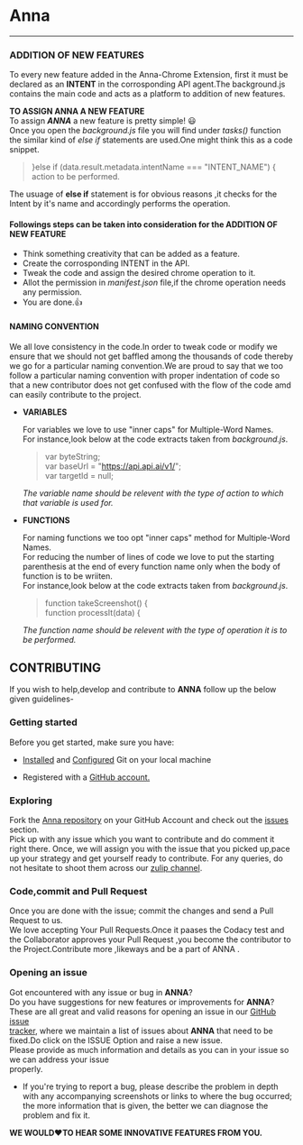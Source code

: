 # Anna
---
### ADDITION OF NEW FEATURES

To every new feature added in the Anna-Chrome Extension, first it must be declared as an **INTENT** in the corrosponding API agent.The background.js contains the main code and acts as a platform to addition of new features.

**TO ASSIGN ANNA A NEW FEATURE**  
To assign **_ANNA_** a new feature is pretty simple! :smiley:   
Once you open the _background.js_ file you will find under _tasks()_ function the similar kind of _else if_ statements are used.One might think this as a code snippet.  

> }else if (data.result.metadata.intentName === "INTENT_NAME") {  
> action to be performed.

The usuage of **else if** statement is for obvious reasons ,it checks for the Intent by it's name and accordingly performs the operation. 

#### Followings steps can be taken into consideration for the ADDITION OF NEW FEATURE  
* Think something creativity that can be added as a feature.
* Create the corrosponding INTENT in the API.
* Tweak the code and assign the desired chrome operation to it.
* Allot the permission in _manifest.json_ file,if the chrome operation needs any permission.
* You are done.:+1:

#### NAMING CONVENTION
We all love consistency in the code.In order to tweak code or modify we ensure that we should not get baffled among the thousands of code thereby we go for a particular naming convention.We are proud to say that we too follow a particular naming convention with proper indentation of code so that a new contributor does not get confused with the flow of the code amd can easily contribute to the project.

 * **VARIABLES**  
   
   For variables we love to use "inner caps" for Multiple-Word Names.  
   For instance,look below at the code extracts taken from _background.js_.  
   
   > var byteString;  
   >var baseUrl = "https://api.api.ai/v1/";  
   >var targetId = null;  
   
   _The variable name should be relevent with the type of action to which that variable is used for._  
   
 * **FUNCTIONS**  
   
   For naming functions we too opt "inner caps" method for Multiple-Word Names.  
   For reducing the number of lines of code we love to put the starting parenthesis at the end of every function name only when the body of function is to be wriiten.   
   For instance,look below at the code extracts taken from _background.js_.  
   
   >function takeScreenshot() {  
   >function processIt(data) {    
   
    _The function name should be relevent with the type of operation it is to be performed._  

## CONTRIBUTING  

If you wish to help,develop and contribute to **ANNA** follow up the below given guidelines-

### Getting started
Before you get started, make sure you have:

  * [Installed](https://git-scm.com/book/en/v2/Getting-Started-Installing-Git)
  and [Configured](https://git-scm.com/book/en/v2/Getting-Started-First-Time-Git-Setup)
  Git on your local machine

  * Registered with a [GitHub account.](https://github.com/signup/free)
  
### Exploring 

Fork the [Anna repository](https://github.com/Anna-Assistant/Anna) on your GitHub Account and check out the [issues](https://github.com/Anna-Assistant/Anna/issues) section.  
Pick up with any issue which you want to contribute and do comment it right there. Once, we will assign you with the issue that you picked up,pace up your strategy and get yourself ready to contribute. 
For any queries, do not hesitate to shoot them across our [zulip channel](https://anna.zulipchat.com/).

### Code,commit and Pull Request 
Once you are done with the issue; commit the changes and send a Pull Request to us.  
We love accepting Your Pull Requests.Once it paases the Codacy test and the  Collaborator approves your Pull Request ,you become the contributor to the Project.Contribute more ,likeways and be a part of ANNA .

### Opening an issue 
Got encountered with any issue or bug in **ANNA**?  
Do you have suggestions for new features or improvements for **ANNA**?  
These are all great and valid reasons for opening an issue in our [GitHub issue  
tracker](https://github.com/Anna-Assistant/Anna/issues), where we maintain a list of issues about **ANNA** that need to be fixed.Do click on the ISSUE Option and raise a new issue.   
Please provide as much information and details as you can in your issue so we can address your issue  
properly.
 * If you're trying to report a bug, please describe the problem in depth with
  any accompanying screenshots or links to where the bug occurred; the more
  information that is given, the better we can diagnose the problem and fix it.

                                      
**WE WOULD:heart:TO HEAR SOME INNOVATIVE FEATURES FROM YOU.**


